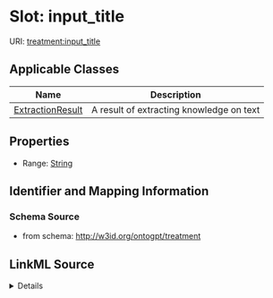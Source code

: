 # Slot: input_title

URI: [treatment:input_title](http://w3id.org/ontogpt/treatments/input_title)



<!-- no inheritance hierarchy -->




## Applicable Classes

| Name | Description |
| --- | --- |
[ExtractionResult](ExtractionResult.md) | A result of extracting knowledge on text






## Properties

* Range: [String](String.md)







## Identifier and Mapping Information







### Schema Source


* from schema: http://w3id.org/ontogpt/treatment




## LinkML Source

<details>
```yaml
name: input_title
from_schema: http://w3id.org/ontogpt/treatment
rank: 1000
alias: input_title
owner: ExtractionResult
domain_of:
- ExtractionResult
range: string

```
</details>